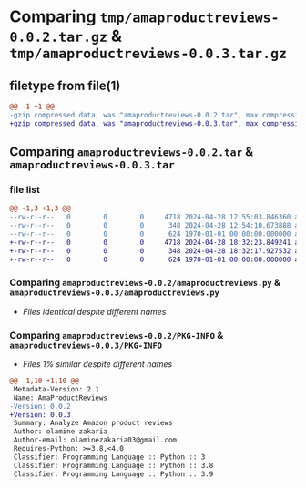 # Comparing `tmp/amaproductreviews-0.0.2.tar.gz` & `tmp/amaproductreviews-0.0.3.tar.gz`

## filetype from file(1)

```diff
@@ -1 +1 @@
-gzip compressed data, was "amaproductreviews-0.0.2.tar", max compression
+gzip compressed data, was "amaproductreviews-0.0.3.tar", max compression
```

## Comparing `amaproductreviews-0.0.2.tar` & `amaproductreviews-0.0.3.tar`

### file list

```diff
@@ -1,3 +1,3 @@
--rw-r--r--   0        0        0     4718 2024-04-28 12:55:03.846360 amaproductreviews-0.0.2/amaproductreviews.py
--rw-r--r--   0        0        0      348 2024-04-28 12:54:10.673888 amaproductreviews-0.0.2/pyproject.toml
--rw-r--r--   0        0        0      624 1970-01-01 00:00:00.000000 amaproductreviews-0.0.2/PKG-INFO
+-rw-r--r--   0        0        0     4718 2024-04-28 18:32:23.849241 amaproductreviews-0.0.3/amaproductreviews.py
+-rw-r--r--   0        0        0      348 2024-04-28 18:32:17.927532 amaproductreviews-0.0.3/pyproject.toml
+-rw-r--r--   0        0        0      624 1970-01-01 00:00:00.000000 amaproductreviews-0.0.3/PKG-INFO
```

### Comparing `amaproductreviews-0.0.2/amaproductreviews.py` & `amaproductreviews-0.0.3/amaproductreviews.py`

 * *Files identical despite different names*

### Comparing `amaproductreviews-0.0.2/PKG-INFO` & `amaproductreviews-0.0.3/PKG-INFO`

 * *Files 1% similar despite different names*

```diff
@@ -1,10 +1,10 @@
 Metadata-Version: 2.1
 Name: AmaProductReviews
-Version: 0.0.2
+Version: 0.0.3
 Summary: Analyze Amazon product reviews
 Author: olamine zakaria
 Author-email: olaminezakaria03@gmail.com
 Requires-Python: >=3.8,<4.0
 Classifier: Programming Language :: Python :: 3
 Classifier: Programming Language :: Python :: 3.8
 Classifier: Programming Language :: Python :: 3.9
```


